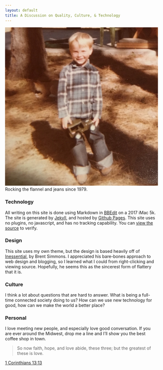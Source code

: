 ```yaml
---
layout: default
title: A Discussion on Quality, Culture, & Technology 
---
```


<img src="/media/jeans_and_flannel.jpg" />
Rocking the flannel and jeans since 1979.

### Technology

All writing on this site is done using Markdown in [BBEdit][1] on a 2017 iMac 5k. The site is generated by [Jekyll][2], and hosted by [Github Pages][3]. This site uses no plugins, no javascript, and has no tracking capability. You can [view the source][4] to verify. 

### Design

This site uses my own theme, but the design is based heavily off of [Inessential][5], by Brent Simmons. I appreciated his bare-bones approach to web design and blogging, so I learned what I could from right-clicking and viewing source. Hopefully, he seems this as the sincerest form of flattery that it is. 

### Culture

I think a lot about questions that are hard to answer. What is being a full-time connected society doing to us? How can we use new technology for good, how can we make the world a better place?

### Personal

I love meeting new people, and especially love good conversation. If you are ever around the Midwest, drop me a line and I’ll show you the best coffee shop in town.

> So now faith, hope, and love abide, these three; but the greatest of these is love.

[1 Corinthians 13:13][8]


[1]: https://www.barebones.com/products/bbedit/
[2]: http://jekyllrb.com
[3]: https://pages.github.com
[4]: https://github.com/ibuys/ibuys.github.io
[5]: http://inessential.com
[6]: https://en.wikipedia.org/wiki/Transformers:_Generation_1
[7]: http://twitter.com/ibuys
[8]: https://www.esv.org/1+Corinthians+13/